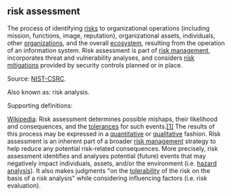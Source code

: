 ## risk assessment

<p class="c8"><span>The process of identifying </span><span class="c2"><a class="c3" href="#h.qzpr4qua4ble">risks</a></span><span>&nbsp;to organizational operations (including mission, functions, image, reputation), organizational assets, individuals, other </span><span class="c2"><a class="c3" href="#h.z27mp1358pi9">organizations</a></span><span>, and the overall </span><span class="c2"><a class="c3" href="#h.h47f86smlz4y">ecosystem</a></span><span>, resulting from the operation of an information system. Risk assessment is part of </span><span class="c2"><a class="c3" href="#h.8i5edrs9npxn">risk management</a></span><span>, incorporates threat and vulnerability analyses, and considers </span><span class="c2"><a class="c3" href="#h.lmnt77k1l43b">risk mitigations</a></span><span class="c0">&nbsp;provided by security controls planned or in place.</span></p><p class="c8"><span>Source: </span><span class="c2"><a class="c3" href="https://www.google.com/url?q=https://csrc.nist.gov/glossary/term/risk_assessment&amp;sa=D&amp;source=editors&amp;ust=1706779842808521&amp;usg=AOvVaw0_izcuYP_RjrTb7bW2dx9G">NIST-CSRC</a></span><span class="c0">.</span></p><p class="c8"><span class="c0">Also known as: risk analysis.</span></p><p class="c8"><span class="c0">Supporting definitions:</span></p><p class="c8"><span class="c2"><a class="c3" href="https://www.google.com/url?q=https://en.wikipedia.org/wiki/Risk_assessment&amp;sa=D&amp;source=editors&amp;ust=1706779842808879&amp;usg=AOvVaw0TRnBpy_lTWkZIc1VWkgve">Wikipedia</a></span><span>: Risk assessment determines possible mishaps, their likelihood and consequences, and the </span><span class="c2"><a class="c3" href="https://www.google.com/url?q=https://en.wikipedia.org/wiki/Engineering_tolerance&amp;sa=D&amp;source=editors&amp;ust=1706779842809135&amp;usg=AOvVaw1ziTOIPQOjGJj2zT3lS5RH">tolerances</a></span><span>&nbsp;for such events.</span><span class="c2 c22"><a class="c3" href="https://www.google.com/url?q=https://en.wikipedia.org/wiki/Risk_assessment%23cite_note-RausandRisk13-1&amp;sa=D&amp;source=editors&amp;ust=1706779842809335&amp;usg=AOvVaw0BgMklJS_Mf_Qd2jQZvo_X">[1]</a></span><span>&nbsp;The results of this process may be expressed in a </span><span class="c2"><a class="c3" href="https://www.google.com/url?q=https://en.wikipedia.org/wiki/Quantitative_property&amp;sa=D&amp;source=editors&amp;ust=1706779842809532&amp;usg=AOvVaw33G0DBlM3Os7Xrm8TzhSn6">quantitative</a></span><span>&nbsp;or </span><span class="c2"><a class="c3" href="https://www.google.com/url?q=https://en.wikipedia.org/wiki/Qualitative_data&amp;sa=D&amp;source=editors&amp;ust=1706779842809713&amp;usg=AOvVaw0s0ur-IzYXVNFNjVf34zsW">qualitative</a></span><span>&nbsp;fashion. Risk assessment is an inherent part of a broader </span><span class="c2"><a class="c3" href="https://www.google.com/url?q=https://en.wikipedia.org/wiki/Risk_management&amp;sa=D&amp;source=editors&amp;ust=1706779842809894&amp;usg=AOvVaw1X2owjflEoUDxxWe_SQKhi">risk management</a></span><span>&nbsp;strategy to help reduce any potential risk-related consequences. More precisely, risk assessment identifies and analyses potential (future) events that may negatively impact individuals, assets, and/or the environment (i.e. </span><span class="c2"><a class="c3" href="https://www.google.com/url?q=https://en.wikipedia.org/wiki/Hazard_analysis&amp;sa=D&amp;source=editors&amp;ust=1706779842810108&amp;usg=AOvVaw1gugCI4IdClGlHX5dj0KOf">hazard analysis</a></span><span>). It also makes judgments "on the </span><span class="c2"><a class="c3" href="https://www.google.com/url?q=https://en.wikipedia.org/wiki/Tolerability&amp;sa=D&amp;source=editors&amp;ust=1706779842810284&amp;usg=AOvVaw3l206Kol0stpbrX1bwFB6e">tolerability</a></span><span class="c0">&nbsp;of the risk on the basis of a risk analysis" while considering influencing factors (i.e. risk evaluation).</span></p>

